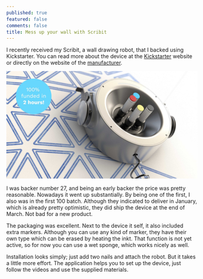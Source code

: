 ```yaml
---
published: true
featured: false
comments: false
title: Mess up your wall with Scribit
---
```

I recently received my Scribit, a wall drawing robot, that I backed using Kickstarter. You can read more about the device at the [Kickstarter](https://www.kickstarter.com/projects/1864378255/scribit-turn-your-wall-into-an-interactive-canvas) website or directly on the website of the [manufacturer](https://scribit.design).

![36de0d70013ddf640977f7de4d1b155d_original.jpg](/images/36de0d70013ddf640977f7de4d1b155d_original.jpg)

I was backer number 27, and being an early backer the price was pretty reasonable. Nowadays it went up substantially. By being one of the first, I also was in the first 100 batch. Although they indicated to deliver in January, which is already pretty optimistic, they did ship the device at the end of March. Not bad for a new product. 

The packaging was excellent. Next to the device it self, it also included extra markers. Although you can use any kind of marker, they have their own type which can be erased by heating the inkt. That function is not yet active, so for now you can use a wet sponge, which works nicely as well.

Installation looks simply; just add two nails and attach the robot. But it takes a little more effort. The application helps you to set up the device, just follow the videos and use the supplied materials.